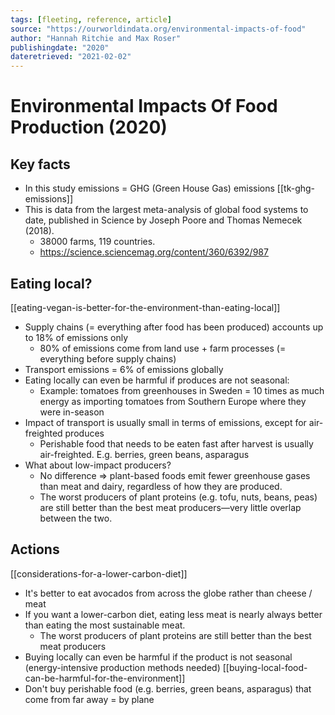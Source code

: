 ```yaml
---
tags: [fleeting, reference, article]
source: "https://ourworldindata.org/environmental-impacts-of-food"
author: "Hannah Ritchie and Max Roser"
publishingdate: "2020"
dateretrieved: "2021-02-02"
---
```


# Environmental Impacts Of Food Production (2020)

## Key facts

- In this study emissions = GHG (Green House Gas) emissions [[tk-ghg-emissions]]
- This is data from the largest meta-analysis of global food systems to date, published in Science by Joseph Poore and Thomas Nemecek (2018).
  - 38000 farms, 119 countries.
  - https://science.sciencemag.org/content/360/6392/987

## Eating local?

[[eating-vegan-is-better-for-the-environment-than-eating-local]]

- Supply chains (= everything after food has been produced) accounts up to 18% of emissions only
  - 80% of emissions come from land use + farm processes (= everything before supply chains)
- Transport emissions = 6% of emissions globally
- Eating locally can even be harmful if produces are not seasonal:
  - Example: tomatoes from greenhouses in Sweden = 10 times as much energy as importing tomatoes from Southern Europe where they were in-season
- Impact of transport is usually small in terms of emissions, except for air-freighted produces
  - Perishable food that needs to be eaten fast after harvest is usually air-freighted. E.g. berries, green beans, asparagus
- What about low-impact producers?
  - No difference => plant-based foods emit fewer greenhouse gases than meat and dairy, regardless of how they are produced.
  - The worst producers of plant proteins (e.g. tofu, nuts, beans, peas) are still better than the best meat producers—very little overlap between the two.

## Actions

[[considerations-for-a-lower-carbon-diet]]

- It's better to eat avocados from across the globe rather than cheese / meat
- If you want a lower-carbon diet, eating less meat is nearly always better than eating the most sustainable meat.
  - The worst producers of plant proteins are still better than the best meat producers
- Buying locally can even be harmful if the product is not seasonal (energy-intensive production methods needed) [[buying-local-food-can-be-harmful-for-the-environment]]
- Don't buy perishable food (e.g. berries, green beans, asparagus) that come from far away = by plane
